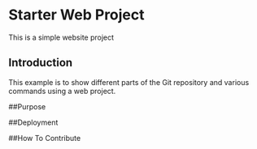 # Starter Web Project

This is a simple website project

## Introduction

This example is to show different parts of the Git repository and various commands using a web project.

##Purpose

##Deployment

##How To Contribute

